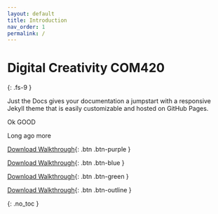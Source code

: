 ```yaml
---
layout: default
title: Introduction
nav_order: 1
permalink: /
---
```


# Digital Creativity COM420
{: .fs-9 }

Just the Docs gives your documentation a jumpstart with a responsive Jekyll theme that is easily customizable and hosted on GitHub Pages.

Ok GOOD

Long ago more

[Download Walkthrough](https://twitter.com/WebDevSolent){: .btn .btn-purple } 

[Download Walkthrough](https://twitter.com/WebDevSolent){: .btn .btn-blue } 

[Download Walkthrough](https://twitter.com/WebDevSolent){: .btn .btn-green }

[Download Walkthrough](https://twitter.com/WebDevSolent){: .btn .btn-outline }

{: .no_toc }
